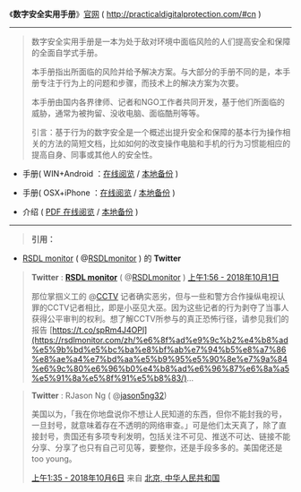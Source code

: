 《**数字安全实用手册**》[官网](http://practicaldigitalprotection.com/#cn) ( http://practicaldigitalprotection.com/#cn )

-----------------------------------------

> 数字安全实用手册是一本为处于敌对环境中面临风险的人们提高安全和保障的全面自学式手册。
>
> 本手册指出所面临的风险并给予解决方案。与大部分的手册不同的是，本手册专注于行为上的问题和步骤，而技术上的解决方案为次要。
>
> 本手册由国内各界律师、记者和NGO工作者共同开发，基于他们所面临的威胁，通常为被拘留、没收电脑、面临酷刑等等。
> 
> 引言：基于行为的数字安全是一个概述出提升安全和保障的基本行为操作相关的方法的简短文档，比如如何的改变操作电脑和手机的行为习惯能相应的提高自身、同事或其他人的安全性。
> 

- 手册( WIN+Android ：[在线阅览](http://practicaldigitalprotection.com/pdfs/Practical%20Digital%20Protection%20(CN)%20(WIN+Android).pdf) / [本地备份](https://taoste.github.io/Hello-World/Technical%20File(PDF)/%E3%80%8A%E6%95%B0%E5%AD%97%E5%AE%89%E5%85%A8%E5%AE%9E%E7%94%A8%E6%89%8B%E5%86%8C%E3%80%8B/Practical%20Digital%20Protection%20(CN)%20(WIN+Android).pdf) )

- 手册( OSX+iPhone ：[在线阅览](http://practicaldigitalprotection.com/pdfs/Practical%20Digital%20Protection%20(CN)%20(OSX+iPhone).pdf) / [本地备份](https://taoste.github.io/Hello-World/Technical%20File(PDF)/%E3%80%8A%E6%95%B0%E5%AD%97%E5%AE%89%E5%85%A8%E5%AE%9E%E7%94%A8%E6%89%8B%E5%86%8C%E3%80%8B/Practical%20Digital%20Protection%20(CN)%20(OSX+iPhone).pdf) )

- 介绍 ( [PDF 在线阅览](http://practicaldigitalprotection.com/pdfs/Behaviour%20Based%20Cybersecurity%20(CN).pdf) / [本地备份](https://taoste.github.io/Hello-World/Technical%20File(PDF)/%E3%80%8A%E6%95%B0%E5%AD%97%E5%AE%89%E5%85%A8%E5%AE%9E%E7%94%A8%E6%89%8B%E5%86%8C%E3%80%8B/Behaviour%20Based%20Cybersecurity%20(CN).pdf) )

-----------------------------------------

> **引用：**

-  [RSDL monitor](https://twitter.com/intent/follow?original_referer=http%3A%2F%2Fpracticaldigitalprotection.com%2F&ref_src=twsrc%5Etfw&region=follow_link&screen_name=RSDLmonitor&tw_p=followbutton) ( @[RSDLmonitor](https://twitter.com/RSDLmonitor) ) 的 **Twitter**

> **Twitter** : [**RSDL monitor**](https://twitter.com/intent/user?screen_name=RSDLmonitor) ( @[RSDLmonitor](https://twitter.com/RSDLmonitor) )   [上午1:56 - 2018年10月1日](https://twitter.com/RSDLmonitor/status/1046700246003306496)  
>  
>  那位掌掴义工的 @[CCTV](https://twitter.com/CCTV) 记者确实恶劣，但与一些和警方合作操纵电视认罪的CCTV记者相比，即是小巫见大巫。因为这些记者的行为剥夺了当事人获得公平审判的权利。想了解CCTV所参与的真正恐怖行径，请参见我们的报告  [https://t.co/spRm4J4OPl](https://rsdlmonitor.com/zh/%e6%8f%ad%e9%9c%b2%e4%b8%ad%e5%9b%bd%e5%bc%ba%e8%bf%ab%e7%94%b5%e8%a7%86%e8%ae%a4%e7%bd%aa%e5%b9%95%e5%90%8e%e7%9a%84%e6%9c%80%e6%96%b0%e4%b8%ad%e6%96%87%e6%8a%a5%e5%91%8a%e5%8f%91%e5%b8%83/)...


> **Twitter** : RJason Ng ( @[jason5ng32](https://twitter.com/jason5ng32))
> 
> 美国以为，「我在你地盘说你不想让人民知道的东西，但你不能封我的号，一旦封号，就意味着存在不透明的网络审查。」可是他们太天真了，除了直接封号，贵国还有多项专利发明，包括关注不可见、推送不可达、链接不能分享、分享了也只有自己可见等，要整你，还是手段多多的。美国佬还是 too young。
> 
> [上午1:35 - 2018年10月6日](https://twitter.com/jason5ng32/status/1048506901573468161) 来自 [北京, 中华人民共和国](https://twitter.com/search?q=place%3A01120f703ae9184a) 
